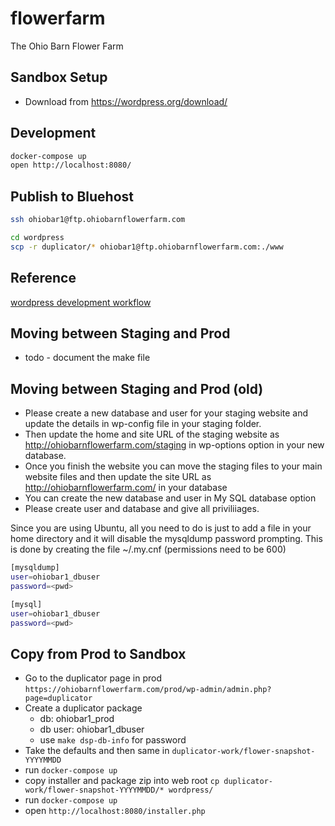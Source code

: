 # flowerfarm

The Ohio Barn Flower Farm

## Sandbox Setup

* Download from https://wordpress.org/download/

## Development

```bash
docker-compose up
open http://localhost:8080/
```

## Publish to Bluehost

```bash
ssh ohiobar1@ftp.ohiobarnflowerfarm.com 

cd wordpress
scp -r duplicator/* ohiobar1@ftp.ohiobarnflowerfarm.com:./www
```

## Reference

[wordpress development workflow](https://www.technouz.com/4613/ultimate-wordpress-website-development-workflow/)


## Moving between Staging and Prod

* todo - document the make file


## Moving between Staging and Prod (old)


* Please create a new database and user for your staging website and update the details in wp-config file in your staging folder. 
* Then update the home and site URL of the staging website as http://ohiobarnflowerfarm.com/staging in wp-options option in your new database. 
* Once you finish the website you can move the staging files to your main website files and then update the site URL as  http://ohiobarnflowerfarm.com/ in your database 
* You can create the new database and user in My SQL database option
* Please create user and database and give all priviliiages.

Since you are using Ubuntu, all you need to do is just to add a file in your home directory and it will disable the mysqldump password prompting. This is done by creating the file ~/.my.cnf (permissions need to be 600)

```bash
[mysqldump]
user=ohiobar1_dbuser
password=<pwd>

[mysql]
user=ohiobar1_dbuser
password=<pwd>
```

## Copy from Prod to Sandbox

* Go to the duplicator page in prod `https://ohiobarnflowerfarm.com/prod/wp-admin/admin.php?page=duplicator`
* Create a duplicator package
  * db: ohiobar1_prod
  * db user: ohiobar1_dbuser
  * use `make dsp-db-info` for password
* Take the defaults and then same in `duplicator-work/flower-snapshot-YYYYMMDD`
* run `docker-compose up`
* copy installer and package zip into web root
  `cp duplicator-work/flower-snapshot-YYYYMMDD/* wordpress/`
* run `docker-compose up`
* open `http://localhost:8080/installer.php`



